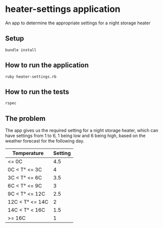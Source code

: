 # heater-settings application
An app to determine the appropriate settings for a night storage heater

## Setup

```
bundle install
```
## How to run the application

```
ruby heater-settings.rb
```
## How to run the tests
```
rspec
```
## The problem
The app gives us the required setting for a night storage heater, which can have settings from 1 to 6, 1 being low and 6 being high, based on the weather forecast for the following day.

| Temperature     | Setting  |
| --------------- | -------- |
| <= 0C           | 4.5      |
| 0C < T° <= 3C   | 4        |
| 3C < T° <= 6C   | 3.5      |
| 6C < T° <= 9C   | 3        |
| 9C < T° <= 12C  | 2.5      |
| 12C < T° <= 14C | 2        |
| 14C < T° < 16C  | 1.5      |
| >= 16C          | 1        |
